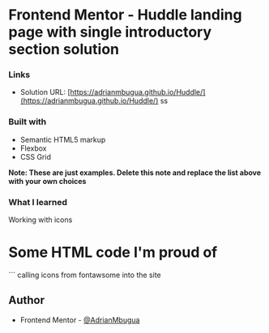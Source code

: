 # Frontend Mentor - Huddle landing page with single introductory section solution

### Links

- Solution URL: [https://adrianmbugua.github.io/Huddle/](https://adrianmbugua.github.io/Huddle/)
ss

### Built with

- Semantic HTML5 markup
- Flexbox
- CSS Grid


**Note: These are just examples. Delete this note and replace the list above with your own choices**

### What I learned

Working with icons

<h1>Some HTML code I'm proud of</h1>
``` calling icons from fontawsome into the site


## Author


- Frontend Mentor - [@AdrianMbugua](https://www.frontendmentor.io/profile/Adrianmbugua)


